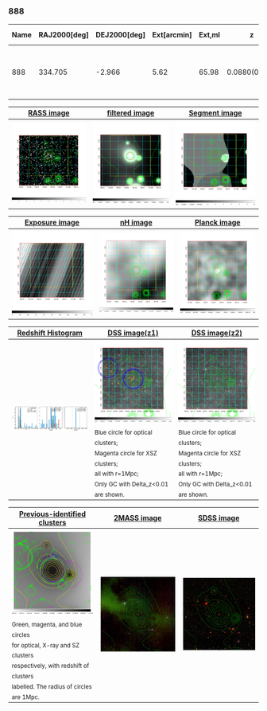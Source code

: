 <div STYLE="page-break-after: always;"></div>

### 888

|Name|RAJ2000[deg]|DEJ2000[deg] |Ext[arcmin]| Ext,ml | z | z_src| C|GC(XSZ,Delta_z<0.01)| GC(OPT,Delta_z<0.01)|GC| R_sig[arcmin] | R500[arcmin] | R500[Mpc]| CRsig[c/s] | CR500[c/s] |L500[1E44 erg/s]|F500[1E-12 erg/s/cm^2]| M500[1E14 Msun]|Tx[keV]|Cnt_sig|Beta|Rc[arcmin]|Comment|Alias|
|---|---|---|---|---|---|------|---|--------|---------|----------|---|---|---|---|---|---|---|---|---|---|---|---|---|---|
|888| 334.705| -2.966| 5.62| 65.98| 0.0880(0.006)| z1, z_xsz| B| MCXC, PSZ2, Tar| N, W| C, F20, MCXC, N, PSZ2, Tar, W| 21.244| 9.291| 0.917| 0.300(0.074)| 0.274(0.068)| 0.954(0.167)| 4.940(0.863)| 2.39(0.21)| 3.77(0.21)| 94.1| 0.627(-0.069+0.111)| 5.495(-1.227+1.726)| -| k533|

|[RASS image](../image/888/888_img.pdf)|[filtered image](../image/888/888_fil.pdf)|[Segment image](../image/888/888_seg.pdf)|
|-------------------|--------------------|-------------------|
| <img src="../image/888/888_img.png" width="300">  | <img src="../image/888/888_fil.png" width="300">   | <img src="../image/888/888_seg.png" width="300">  |

|[Exposure image](../image/888/888_mex.pdf)| [nH image](../image/888/888_nh.pdf)| [Planck image](../image/888/888_p.pdf)|
|-------------------|--------------------|-------------------|
|<img src="../image/888/888_mex.png" width="300">   | <img src="../image/888/888_nh.png" width="300">    | <img src="../image/888/888_p.png" width="300"> |

|[Redshift Histogram](../image/888/888_zg.pdf) | [DSS image(z1)](../image/888/888_dss_z1.pdf)      |  [DSS image(z2)](../image/888/888_dss_z2.pdf)    |
|-------------------|--------------------|-------------------|
|<img src="../image/888/888_zg.png" width="300"> |<img src="../image/888/888_dss_z1.png" width="300"> <sub><br>Blue circle for optical clusters; <br>Magenta circle for XSZ clusters; <br>all with r=1Mpc; <br>Only GC with Delta_z<0.01 are shown. </sub>| <img src="../image/888/888_dss_z2.png" width="300"><sub><br>Blue circle for optical clusters; <br>Magenta circle for XSZ clusters; <br>all with r=1Mpc; <br>Only GC with Delta_z<0.01 are shown. </sub> |

|[Previous-identified clusters](../image/888/888_gc.pdf) | [2MASS image](../image/888/888_2mass.pdf)      |[SDSS image](../image/888/888_sdss.pdf)   |
|-------------------|-------------------|-------------------|
|<img src=../image/888/888_gc.png width="300"> <br><sub>Green, magenta, and blue circles <br>for optical, X-ray and SZ clusters <br>respectively, with redshift of clusters <br>labelled. The radius of circles <br>are 1Mpc.</sub>|<img src="../image/888/888_2mass.png" width="300">  | <img src="../image/888/888_sdss.png" width="300">  |




